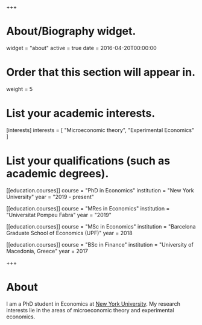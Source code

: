 +++
# About/Biography widget.
widget = "about"
active = true
date = 2016-04-20T00:00:00

# Order that this section will appear in.
weight = 5

# List your academic interests.
[interests]
  interests = [
    "Microeconomic theory",
    "Experimental Economics"
  ]

# List your qualifications (such as academic degrees).
[[education.courses]]
  course = "PhD in Economics"
  institution = "New York University"
  year = "2019 - present"
  
[[education.courses]]
  course = "MRes in Economics"
  institution = "Universitat Pompeu Fabra"
  year = "2019"

[[education.courses]]
  course = "MSc in Economics"
  institution = "Barcelona Graduate School of Economics (UPF)"
  year = 2018

[[education.courses]]
  course = "BSc in Finance"
  institution = "University of Macedonia, Greece"
  year = 2017
 
+++

# About
I am a PhD student in Economics at [New York University](https://as.nyu.edu/econ.html). My research interests lie in the areas of microeconomic theory and experimental economics.

